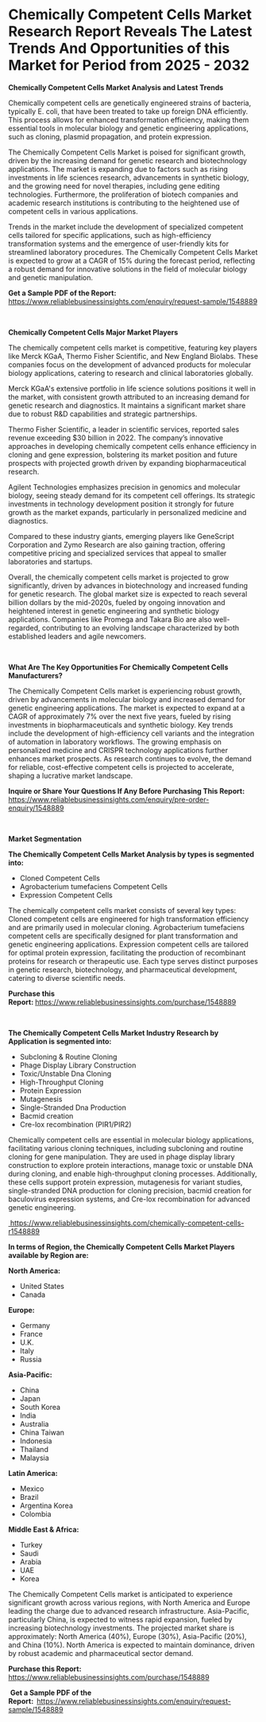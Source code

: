 <p><h1>Chemically Competent Cells Market Research Report Reveals The Latest Trends And Opportunities of this Market for Period from 2025 - 2032</h1></p><p><strong>Chemically Competent Cells Market Analysis and Latest Trends</strong></p>
<p><p>Chemically competent cells are genetically engineered strains of bacteria, typically E. coli, that have been treated to take up foreign DNA efficiently. This process allows for enhanced transformation efficiency, making them essential tools in molecular biology and genetic engineering applications, such as cloning, plasmid propagation, and protein expression.</p><p>The Chemically Competent Cells Market is poised for significant growth, driven by the increasing demand for genetic research and biotechnology applications. The market is expanding due to factors such as rising investments in life sciences research, advancements in synthetic biology, and the growing need for novel therapies, including gene editing technologies. Furthermore, the proliferation of biotech companies and academic research institutions is contributing to the heightened use of competent cells in various applications.</p><p>Trends in the market include the development of specialized competent cells tailored for specific applications, such as high-efficiency transformation systems and the emergence of user-friendly kits for streamlined laboratory procedures. The Chemically Competent Cells Market is expected to grow at a CAGR of 15% during the forecast period, reflecting a robust demand for innovative solutions in the field of molecular biology and genetic manipulation.</p></p>
<p><strong>Get a Sample PDF of the Report:&nbsp;</strong> <a href="https://www.reliablebusinessinsights.com/enquiry/request-sample/1548889?utm_campaign=39&utm_medium=2&utm_source=Github&utm_content=ia&utm_term=13042025&utm_id=chemically-competent-cells">https://www.reliablebusinessinsights.com/enquiry/request-sample/1548889</a></p>
<p>&nbsp;</p>
<p><strong>Chemically Competent Cells Major Market Players</strong></p>
<p><p>The chemically competent cells market is competitive, featuring key players like Merck KGaA, Thermo Fisher Scientific, and New England Biolabs. These companies focus on the development of advanced products for molecular biology applications, catering to research and clinical laboratories globally.</p><p>Merck KGaA's extensive portfolio in life science solutions positions it well in the market, with consistent growth attributed to an increasing demand for genetic research and diagnostics. It maintains a significant market share due to robust R&D capabilities and strategic partnerships.</p><p>Thermo Fisher Scientific, a leader in scientific services, reported sales revenue exceeding $30 billion in 2022. The company’s innovative approaches in developing chemically competent cells enhance efficiency in cloning and gene expression, bolstering its market position and future prospects with projected growth driven by expanding biopharmaceutical research.</p><p>Agilent Technologies emphasizes precision in genomics and molecular biology, seeing steady demand for its competent cell offerings. Its strategic investments in technology development position it strongly for future growth as the market expands, particularly in personalized medicine and diagnostics.</p><p>Compared to these industry giants, emerging players like GeneScript Corporation and Zymo Research are also gaining traction, offering competitive pricing and specialized services that appeal to smaller laboratories and startups. </p><p>Overall, the chemically competent cells market is projected to grow significantly, driven by advances in biotechnology and increased funding for genetic research. The global market size is expected to reach several billion dollars by the mid-2020s, fueled by ongoing innovation and heightened interest in genetic engineering and synthetic biology applications. Companies like Promega and Takara Bio are also well-regarded, contributing to an evolving landscape characterized by both established leaders and agile newcomers.</p></p>
<p>&nbsp;</p>
<p><strong>What Are The Key Opportunities For Chemically Competent Cells Manufacturers?</strong></p>
<p><p>The Chemically Competent Cells market is experiencing robust growth, driven by advancements in molecular biology and increased demand for genetic engineering applications. The market is expected to expand at a CAGR of approximately 7% over the next five years, fueled by rising investments in biopharmaceuticals and synthetic biology. Key trends include the development of high-efficiency cell variants and the integration of automation in laboratory workflows. The growing emphasis on personalized medicine and CRISPR technology applications further enhances market prospects. As research continues to evolve, the demand for reliable, cost-effective competent cells is projected to accelerate, shaping a lucrative market landscape.</p></p>
<p><strong>Inquire or Share Your Questions If Any Before Purchasing This Report:</strong> <a href="https://www.reliablebusinessinsights.com/enquiry/pre-order-enquiry/1548889?utm_campaign=39&utm_medium=2&utm_source=Github&utm_content=ia&utm_term=13042025&utm_id=chemically-competent-cells">https://www.reliablebusinessinsights.com/enquiry/pre-order-enquiry/1548889</a></p>
<p>&nbsp;</p>
<p><strong>Market Segmentation</strong></p>
<p><strong>The Chemically Competent Cells Market Analysis by types is segmented into:</strong></p>
<p><ul><li>Cloned Competent Cells</li><li>Agrobacterium tumefaciens Competent Cells</li><li>Expression Competent Cells</li></ul></p>
<p><p>The chemically competent cells market consists of several key types: Cloned competent cells are engineered for high transformation efficiency and are primarily used in molecular cloning. Agrobacterium tumefaciens competent cells are specifically designed for plant transformation and genetic engineering applications. Expression competent cells are tailored for optimal protein expression, facilitating the production of recombinant proteins for research or therapeutic use. Each type serves distinct purposes in genetic research, biotechnology, and pharmaceutical development, catering to diverse scientific needs.</p></p>
<p><strong>Purchase this Report:&nbsp;</strong><a href="https://www.reliablebusinessinsights.com/purchase/1548889?utm_campaign=39&utm_medium=2&utm_source=Github&utm_content=ia&utm_term=13042025&utm_id=chemically-competent-cells">https://www.reliablebusinessinsights.com/purchase/1548889</a></p>
<p>&nbsp;</p>
<p><strong>The Chemically Competent Cells Market Industry Research by Application is segmented into:</strong></p>
<p><ul><li>Subcloning & Routine Cloning</li><li>Phage Display Library Construction</li><li>Toxic/Unstable Dna Cloning</li><li>High-Throughput Cloning</li><li>Protein Expression</li><li>Mutagenesis</li><li>Single-Stranded Dna Production</li><li>Bacmid creation</li><li>Cre-lox recombination (PIR1/PIR2)</li></ul></p>
<p><p>Chemically competent cells are essential in molecular biology applications, facilitating various cloning techniques, including subcloning and routine cloning for gene manipulation. They are used in phage display library construction to explore protein interactions, manage toxic or unstable DNA during cloning, and enable high-throughput cloning processes. Additionally, these cells support protein expression, mutagenesis for variant studies, single-stranded DNA production for cloning precision, bacmid creation for baculovirus expression systems, and Cre-lox recombination for advanced genetic engineering.</p></p>
<p><a href="https://www.reliablebusinessinsights.com/chemically-competent-cells-r1548889?utm_campaign=39&utm_medium=2&utm_source=Github&utm_content=ia&utm_term=13042025&utm_id=chemically-competent-cells">&nbsp;https://www.reliablebusinessinsights.com/chemically-competent-cells-r1548889</a></p>
<p><strong>In terms of Region, the Chemically Competent Cells Market Players available by Region are:</strong></p>
<p>
    <p> <strong> North America: </strong>
        <ul>
            <li>United States</li>
            <li>Canada</li>
        </ul>
        </p> 
    <p> <strong> Europe: </strong>
        <ul>
            <li>Germany</li>
            <li>France</li>
            <li>U.K.</li>
            <li>Italy</li>
            <li>Russia</li>
        </ul>
        </p> 
    <p> <strong> Asia-Pacific: </strong>
        <ul>
            <li>China</li>
            <li>Japan</li>
            <li>South Korea</li>
            <li>India</li>
            <li>Australia</li>
            <li>China Taiwan</li>
            <li>Indonesia</li>
            <li>Thailand</li>
            <li>Malaysia</li>
        </ul>
        </p> 
    <p> <strong> Latin America: </strong>
        <ul>
            <li>Mexico</li>
            <li>Brazil</li>
            <li>Argentina Korea</li>
            <li>Colombia</li>
        </ul>
        </p> 
    <p> <strong> Middle East & Africa: </strong>
        <ul>
            <li>Turkey</li>
            <li>Saudi</li>
            <li>Arabia</li>
            <li>UAE</li>
            <li>Korea</li>
        </ul>
    </p>
    </p>
<p><p>The Chemically Competent Cells market is anticipated to experience significant growth across various regions, with North America and Europe leading the charge due to advanced research infrastructure. Asia-Pacific, particularly China, is expected to witness rapid expansion, fueled by increasing biotechnology investments. The projected market share is approximately: North America (40%), Europe (30%), Asia-Pacific (20%), and China (10%). North America is expected to maintain dominance, driven by robust academic and pharmaceutical sector demand.</p></p>
<p><strong>Purchase this Report: </strong><a href="https://www.reliablebusinessinsights.com/purchase/1548889?utm_campaign=39&utm_medium=2&utm_source=Github&utm_content=ia&utm_term=13042025&utm_id=chemically-competent-cells">https://www.reliablebusinessinsights.com/purchase/1548889</a></p>
<p>&nbsp;<strong>Get a Sample PDF of the Report:&nbsp;&nbsp;</strong><a href="https://www.reliablebusinessinsights.com/enquiry/request-sample/1548889?utm_campaign=39&utm_medium=2&utm_source=Github&utm_content=ia&utm_term=13042025&utm_id=chemically-competent-cells">https://www.reliablebusinessinsights.com/enquiry/request-sample/1548889</a></p>
<p><strong></strong></p>
<p><p></p><p></p><p></p></p>